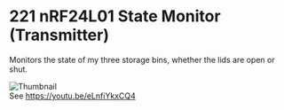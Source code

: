 # 221 nRF24L01 State Monitor (Transmitter)
Monitors the state of my three storage bins, whether the lids are open or shut.

![Thumbnail](https://user-images.githubusercontent.com/20911308/132097704-6970feb5-2b60-4413-9d17-6180fafe3ab6.jpg)  
See https://youtu.be/eLnfiYkxCQ4
